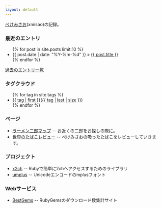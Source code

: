 ```yaml
---
layout: default
---
```

[ぺけみさお](/about.html)(xmisao)の記録。

<h3>最近のエントリ</h3>
<ul class="posts">
  {% for post in site.posts limit:10 %}
    <li><span>{{ post.date | date: "%Y-%m-%d" }}</span> &raquo; <a href="{{ BASE_PATH }}{{ post.url }}">{{ post.title }}</a></li>
  {% endfor %}
</ul>
<p><a href="entries.html">過去のエントリ一覧</a></p>

<h3>タグクラウド</h3>
<ul class="tagcloud">
{% for tag in site.tags %}
    <li style="font-size: {{ tag | last | size | times: 200 | divided_by: site.tags.size | plus: 100 }}%">
        <a href="/tags/{{ tag | first | slugize }}">
            {{ tag | first }}({{ tag | last | size }})
        </a>
    </li>
{% endfor %}
</ul>

<h3>ページ</h3>
<ul class="posts">
	<li><a href="/jirorian/">ラーメン二郎マップ</a> -- お近くの二郎をお探しの際に。</li>
	<li><a href="/cigarette/">世界のたばこレビュー</a> -- ぺけみさおの吸ったたばこをレビューしていきます。</li>
</ul>

<h3>プロジェクト</h3>

- [x2ch](https://github.com/xmisao/x2ch) -- Rubyで簡単に2chへアクセスするためのライブラリ
- [umplus](https://github.com/xmisao/umplus) -- Unicodeエンコードのmplusフォント

<h3>Webサービス</h3>

- [BestGems](http://bestgems.org/) -- RubyGemsのダウンロード数集計サイト
  
